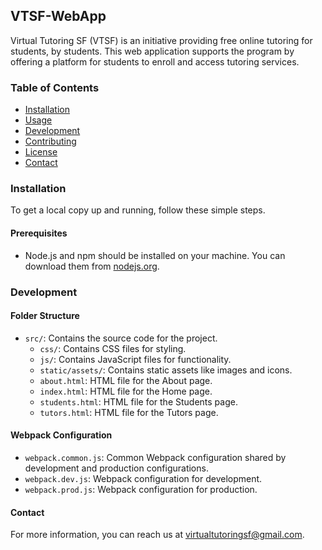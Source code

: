 ## VTSF-WebApp

Virtual Tutoring SF (VTSF) is an initiative providing free online tutoring for students, by students. This web application supports the program by offering a platform for students to enroll and access tutoring services.

### Table of Contents

- [Installation](#installation)
- [Usage](#usage)
- [Development](#development)
- [Contributing](#contributing)
- [License](#license)
- [Contact](#contact)

### Installation

To get a local copy up and running, follow these simple steps.

#### Prerequisites

- Node.js and npm should be installed on your machine. You can download them from [nodejs.org](https://nodejs.org/).

### Development

#### Folder Structure

- `src/`: Contains the source code for the project.
  - `css/`: Contains CSS files for styling.
  - `js/`: Contains JavaScript files for functionality.
  - `static/assets/`: Contains static assets like images and icons.
  - `about.html`: HTML file for the About page.
  - `index.html`: HTML file for the Home page.
  - `students.html`: HTML file for the Students page.
  - `tutors.html`: HTML file for the Tutors page.

#### Webpack Configuration

- `webpack.common.js`: Common Webpack configuration shared by development and production configurations.
- `webpack.dev.js`: Webpack configuration for development.
- `webpack.prod.js`: Webpack configuration for production.


#### Contact
For more information, you can reach us at virtualtutoringsf@gmail.com.
